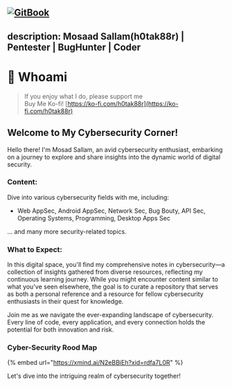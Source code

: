 [![GitBook](https://img.shields.io/static/v1?message=Documented%20on%20GitBook&logo=gitbook&logoColor=ffffff&label=%20&labelColor=5c5c5c&color=3F89A1)](https://www.gitbook.com/preview?utm_source=gitbook_readme_badge&utm_medium=organic&utm_campaign=preview_documentation&utm_content=link)
---
description: Mosaad Sallam(h0tak88r) | Pentester | BugHunter | Coder
---

# 🧑 Whoami

> If you enjoy what I do, please support me\
> &#x20;Buy Me Ko-fi! [https://ko-fi.com/h0tak88r](https://ko-fi.com/h0tak88r)

## Welcome to My Cybersecurity Corner!

Hello there! I'm Mosad Sallam, an avid cybersecurity enthusiast, embarking on a journey to explore and share insights into the dynamic world of digital security.

### Content:

Dive into various cybersecurity fields with me, including:

* Web AppSec, Android AppSec, Network Sec, Bug Bouty, API Sec, Operating Systems, Programming, Desktop Apps Sec

... and many more security-related topics.

### What to Expect:

In this digital space, you'll find my comprehensive notes in cybersecurity—a collection of insights gathered from diverse resources, reflecting my continuous learning journey. While you might encounter content similar to what you've seen elsewhere, the goal is to curate a repository that serves as both a personal reference and a resource for fellow cybersecurity enthusiasts in their quest for knowledge.

Join me as we navigate the ever-expanding landscape of cybersecurity. Every line of code, every application, and every connection holds the potential for both innovation and risk.

### Cyber-Security Rood Map

{% embed url="https://xmind.ai/N2eBBiEh?xid=rdfa7L0R" %}

Let's dive into the intriguing realm of cybersecurity together!

